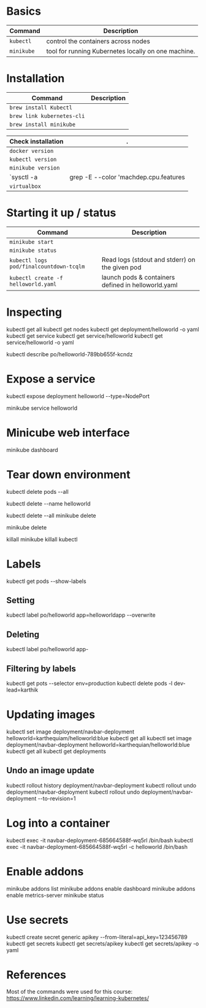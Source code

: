 # Basics
Command | Description
------------ | -------------
`kubectl`  | control the containers across nodes
`minikube` | tool for running Kubernetes locally on one machine.

# Installation
Command | Description
------------ | -------------
`brew install Kubectl` | 
`brew link kubernetes-cli` |
`brew install minikube` | 
 

Check installation | .
------------ | -------------
`docker version` | 
`kubectl version` |
`minikube version` |
`sysctl -a | grep -E --color 'machdep.cpu.features|VMX'` | check that Mac OS is set up to run virtual machines
`virtualbox` | 

# Starting it up / status
Command | Description
------------ | -------------
`minikube start` | 
`minikube status` | 
`kubectl logs pod/finalcountdown-tcqlm` | Read logs (stdout and stderr) on the given pod
`kubectl create -f helloworld.yaml` | launch pods & containers defined in helloworld.yaml


# Inspecting
kubectl get all
kubectl get nodes
kubectl get deployment/helloworld -o yaml
kubectl get service
kubectl get service/helloworld
kubectl get service/helloworld -o yaml

kubectl describe po/helloworld-789bb655f-kcndz


# Expose a service
kubectl expose deployment helloworld --type=NodePort

minikube service helloworld

# Minicube web interface
minikube dashboard

# Tear down environment
kubectl delete pods --all

kubectl delete --name helloworld

kubectl delete --all
minikube delete

minikube delete

killall minikube
killall kubectl


# Labels
kubectl get pods --show-labels

## Setting
kubectl label po/helloworld app=helloworldapp --overwrite

## Deleting
kubectl label po/helloworld app-

## Filtering by labels
kubectl get pots --selector env=production
kubectl delete pods -l dev-lead=karthik

# Updating images
kubectl set image deployment/navbar-deployment helloworld=karthequiam/helloworld:blue
kubectl get all
kubectl set image deployment/navbar-deployment helloworld=karthequian/helloworld:blue
kubectl get all
kubectl get deployments

## Undo an image update
kubectl rollout history deployment/navbar-deployment
kubectl rollout undo deployment/navbar-deployment
kubectl rollout undo deployment/navbar-deployment --to-revision=1


# Log into a container
kubectl exec -it navbar-deployment-685664588f-wq5rl /bin/bash
kubectl exec -it navbar-deployment-685664588f-wq5rl -c helloworld /bin/bash

# Enable addons
minikube addons list
minikube addons enable dashboard
minikube addons enable metrics-server
minikube status

# Use secrets
kubectl create secret generic apikey --from-literal=api_key=123456789
kubectl get secrets
kubectl get secrets/apikey
kubectl get secrets/apikey -o yaml


# References
Most of the commands were used for this course:
https://www.linkedin.com/learning/learning-kubernetes/
